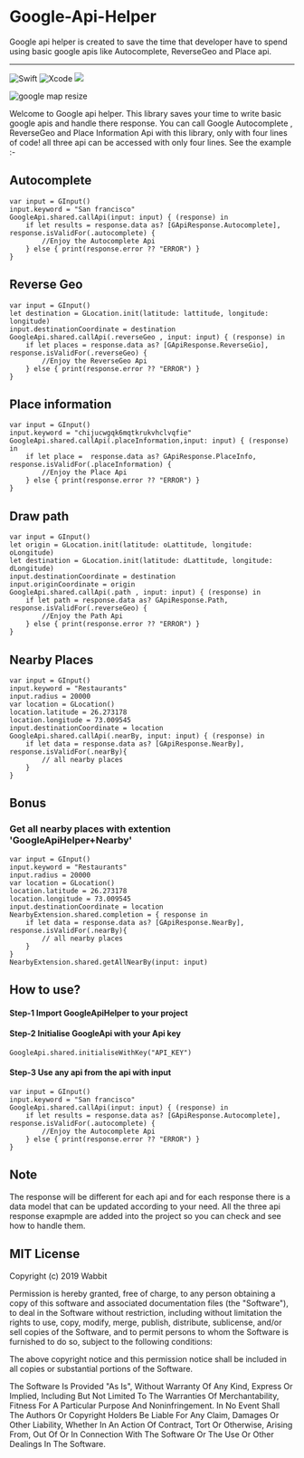 # Google-Api-Helper
Google api helper is created to save the time that developer have to spend using basic google apis like Autocomplete, ReverseGeo and Place api.

---
![Swift](https://img.shields.io/badge/Swift-v4.2-orange.svg) 
![Xcode](https://img.shields.io/badge/XCode-10.0-blue.svg)
![](https://img.shields.io/badge/Google-Helper-green.svg) 

![google map resize](https://user-images.githubusercontent.com/20557360/56422259-1f509e80-62c4-11e9-82b2-5159ac877d57.gif)


Welcome to Google api helper. This library saves your time to write basic google apis and handle there response. You can call Google Autocomplete , ReverseGeo and Place Information Api with this library, only with four lines of code! all three api can be accessed with only four lines. See the example :-

## Autocomplete

    var input = GInput()
    input.keyword = "San francisco"
    GoogleApi.shared.callApi(input: input) { (response) in
        if let results = response.data as? [GApiResponse.Autocomplete], response.isValidFor(.autocomplete) {
            //Enjoy the Autocomplete Api
        } else { print(response.error ?? "ERROR") }
    }
        
## Reverse Geo

    var input = GInput()
    let destination = GLocation.init(latitude: lattitude, longitude: longitude)
    input.destinationCoordinate = destination
    GoogleApi.shared.callApi(.reverseGeo , input: input) { (response) in
        if let places = response.data as? [GApiResponse.ReverseGio], response.isValidFor(.reverseGeo) {
            //Enjoy the ReverseGeo Api
        } else { print(response.error ?? "ERROR") }
    }
## Place information

    var input = GInput()
    input.keyword = "chijucwgqk6mqtkrukvhclvqfie"
    GoogleApi.shared.callApi(.placeInformation,input: input) { (response) in
        if let place =  response.data as? GApiResponse.PlaceInfo, response.isValidFor(.placeInformation) {
            //Enjoy the Place Api
        } else { print(response.error ?? "ERROR") }
    }
    
## Draw path

    var input = GInput()
    let origin = GLocation.init(latitude: oLattitude, longitude: oLongitude)
    let destination = GLocation.init(latitude: dLattitude, longitude: dLongitude)
    input.destinationCoordinate = destination
    input.originCoordinate = origin
    GoogleApi.shared.callApi(.path , input: input) { (response) in
        if let path = response.data as? GApiResponse.Path, response.isValidFor(.reverseGeo) {
            //Enjoy the Path Api
        } else { print(response.error ?? "ERROR") }
    }
 ## Nearby Places

    var input = GInput()
    input.keyword = "Restaurants"
    input.radius = 20000
    var location = GLocation()
    location.latitude = 26.273178
    location.longitude = 73.009545
    input.destinationCoordinate = location
    GoogleApi.shared.callApi(.nearBy, input: input) { (response) in
        if let data = response.data as? [GApiResponse.NearBy], response.isValidFor(.nearBy){
            // all nearby places
        }
    }
    
## Bonus
### Get all nearby places with extention 'GoogleApiHelper+Nearby'
    var input = GInput()
    input.keyword = "Restaurants"
    input.radius = 20000
    var location = GLocation()
    location.latitude = 26.273178
    location.longitude = 73.009545
    input.destinationCoordinate = location
    NearbyExtension.shared.completion = { response in
        if let data = response.data as? [GApiResponse.NearBy], response.isValidFor(.nearBy){
            // all nearby places
        }
    }
    NearbyExtension.shared.getAllNearBy(input: input)

## How to use?

#### Step-1 Import GoogleApiHelper to your project
#### Step-2 Initialise GoogleApi with your Api key
    GoogleApi.shared.initialiseWithKey("API_KEY")
#### Step-3 Use any api from the api with input
    var input = GInput()
    input.keyword = "San francisco"
    GoogleApi.shared.callApi(input: input) { (response) in
        if let results = response.data as? [GApiResponse.Autocomplete], response.isValidFor(.autocomplete) {
            //Enjoy the Autocomplete Api
        } else { print(response.error ?? "ERROR") }
    }

## Note
The response will be different for each api and for each response there is a data model that can be updated according to your need. All the three api response exapmple are added into the project so you can check and see how to handle them.


## MIT License

Copyright (c) 2019 Wabbit

Permission is hereby granted, free of charge, to any person obtaining a copy
of this software and associated documentation files (the "Software"), to deal
in the Software without restriction, including without limitation the rights
to use, copy, modify, merge, publish, distribute, sublicense, and/or sell
copies of the Software, and to permit persons to whom the Software is
furnished to do so, subject to the following conditions:


The above copyright notice and this permission notice shall be included in all
copies or substantial portions of the Software.

The Software Is Provided "As Is", Without Warranty Of Any Kind, Express Or
Implied, Including But Not Limited To The Warranties Of Merchantability,
Fitness For A Particular Purpose And Noninfringement. In No Event Shall The
Authors Or Copyright Holders Be Liable For Any Claim, Damages Or Other
Liability, Whether In An Action Of Contract, Tort Or Otherwise, Arising From,
Out Of Or In Connection With The Software Or The Use Or Other Dealings In The Software.

